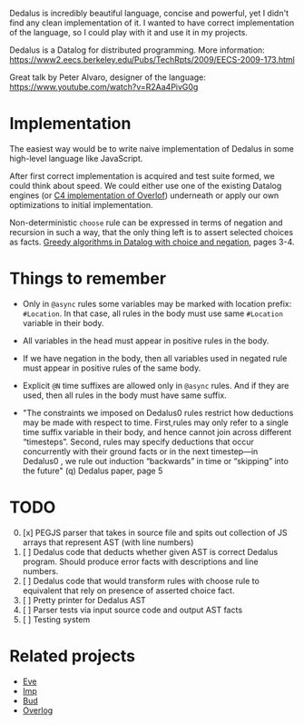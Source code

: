 Dedalus is incredibly beautiful language, concise and powerful, yet I didn't find any clean implementation of it. I wanted to have correct implementation of the language, so I could play with it and use it in my projects.

Dedalus is a Datalog for distributed programming. More information: https://www2.eecs.berkeley.edu/Pubs/TechRpts/2009/EECS-2009-173.html

Great talk by Peter Alvaro, designer of the language: https://www.youtube.com/watch?v=R2Aa4PivG0g

# Implementation

The easiest way would be to write naive implementation of Dedalus in some high-level language like JavaScript.

After first correct implementation is acquired and test suite formed, we could think about speed. We could either use one of the existing Datalog engines (or [C4 implementation of Overlof](https://github.com/bloom-lang/c4/)) underneath or apply our own optimizations to initial implementation.

Non-deterministic `choose` rule can be expressed in terms of negation and recursion in such a way, that the only thing left is to assert selected choices as facts. [Greedy algorithms in Datalog with choice and negation](https://dl.acm.org/doi/10.5555/299315.301505), pages 3-4.

# Things to remember

 * Only in `@async` rules some variables may be marked with location prefix: `#Location`. In that case, all rules in the body must use same `#Location` variable in their body.

 * All variables in the head must appear in positive rules in the body.

 * If we have negation in the body, then all variables used in negated rule must appear in positive rules of the same body.

 * Explicit `@N` time suffixes are allowed only in `@async` rules. And if they are used, then all rules in the body must have same suffix.

 * "The constraints we imposed on Dedalus0 rules restrict how deductions may be made with respect to time. First,rules may only refer to a single time suffix variable in their body, and hence cannot join across different “timesteps”. Second, rules may specify deductions that occur concurrently with their ground facts or in the next timestep—in Dedalus0 , we rule out induction “backwards” in time or “skipping” into the future" (q) Dedalus paper, page 5

# TODO

 0. [x] PEGJS parser that takes in source file and spits out collection of JS arrays that represent AST (with line numbers)
 1. [ ] Dedalus code that deducts whether given AST is correct Dedalus program. Should produce error facts with descriptions and line numbers.
 2. [ ] Dedalus code that would transform rules with choose rule to equivalent that rely on presence of asserted choice fact.
 3. [ ] Pretty printer for Dedalus AST
 4. [ ] Parser tests via input source code and output AST facts
 5. [ ] Testing system

# Related projects

 * [Eve](https://github.com/withEve)
 * [Imp](https://github.com/jamii/imp)
 * [Bud](https://github.com/bloom-lang/bud)
 * [Overlog](https://github.com/bloom-lang/c4/)
